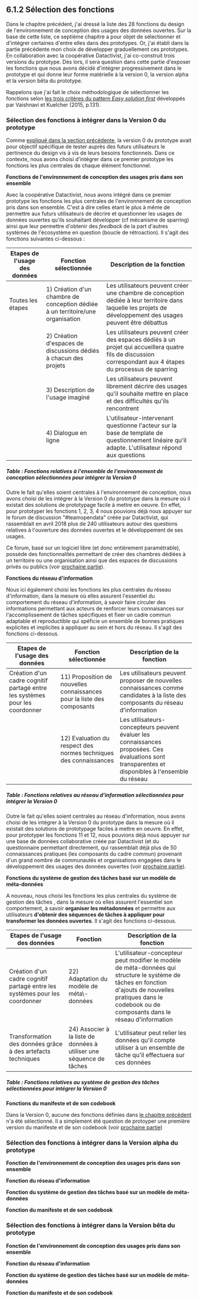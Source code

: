 ## 6.1.2 Sélection des fonctions 

Dans le chapitre précédent, j'ai dressé la liste des 28 fonctions du design de l'environnement de conception des usages des données ouvertes. Sur la base de cette liste, ce septième chapitre a pour objet de sélectionner et d'intégrer certaines d'entre elles dans des prototypes. Or, j'ai établi dans la partie précédente mon choix de développer graduellement ces prototypes. En collaboration avec la coopérative Datactivist, j'ai co-construit trois versions du prototype. Dès lors, il sera question dans cette partie d'exposer les fonctions que nous avons décidé d'intégrer progressivement dans le prototype et qui donne leur forme matérielle à la version 0, la version alpha et la version bêta du prototype. 

Rappelons que j'ai fait le choix méthodologique de sélectionner les fonctions selon [les trois critères du pattern _Easy solution first_](6_prototypage.md) développés par Vaishnavi et Kuelcher (2015, p.131). 


### Sélection des fonctions à intégrer dans la Version 0 du prototype

Comme [expliqué dans la section précédente](6.1.1_prototypage_connaissance_objectifs.md), la version 0 du prototype avait pour objectif spécifique de tester auprès des futurs utilisateurs le pertinence du design vis à vis de leurs besoins fonctionnels. Dans ce contexte, nous avons choisi d'intégrer dans ce premier prototype les fonctions les plus centrales de chaque élément fonctionnel. 

**Fonctions de l'environnement de conception des usages pris dans son ensemble**

Avec la coopérative Datactivist, nous avons intégré dans ce premier prototype les fonctions les plus centrales de l'environnement de conception pris dans son ensemble. C'est à dire celles étant le plus à même de permettre aux futurs utilisateurs de décrire et questionner les usages de données ouvertes qu'ils souhaitant développer (cf mécanisme de sparring) ainsi que leur permettre d'obtenir des _feedback_ de la part d'autres systèmes de l'écosystème en question (boucle de rétroaction). Il s'agit des fonctions suivantes ci-dessous : 



| Etapes de l'usage des données | Fonction sélectionnée                                                                         | Description de la fonction                                                                                                                                                               |
|-------------------------------|----------------------------------------------------------------------------------|------------------------------------------------------------------------------------------------------------------------------------------------------------------------------------------|
| Toutes les étapes             | 1\) Création d'un chambre de conception dédiée à un territoire/une organisation  |  Les utilisateurs peuvent créer une chambre de conception dédiée à leur territoire dans laquelle les projets de développement des usages peuvent être débattus                           |
|                               | 2\) Création d'espaces de discussions dédiés à chacun des projets                | Les utilisateurs peuvent créer des espaces dédiés à un projet qui accueillera quatre fils de discussion correspondant aux 4 étapes du processus de sparring                              |
|                               | 3\) Description de l'usage imaginé                                               | Les utilisateurs peuvent librement décrire des usages qu'il souhaite mettre en place et des difficultés qu'ils rencontrent                                                               |
|                               | 4\) Dialogue en ligne                                                            | L'utilisateur\-intervenant questionne l'acteur sur la base de template de questionnement linéaire qu'il adapte\. L'utilisateur répond aux questions                                      |

##### Table : Fonctions relatives à l'ensemble de l'environnement de conception sélectionnées pour intégrer la Version 0



Outre le fait qu'elles soient centrales à l'environnement de conception, nous avons choisi de les intégrer à la Version 0 du prototype dans la mesure où il existait des solutions de prototypage facile à mettre en oeuvre. En effet, pour prototyper les fonctions 1, 2, 3, 4 nous pouvions déjà nous appuyer sur le forum de discussion "#teamopendata" créée par Datactivist, qui rassemblait en avril 2018 plus de 240 utilisateurs autour des questions relatives à l'ouverture des données ouvertes et le développement de ses usages. 

Ce forum, basé sur un logiciel libre (et donc entièrement paramétrable), possède des fonctionnalités permettant de créer des chambres dédiées à un territoire ou une organisation ainsi que des espaces de discussions privés ou publics (voir [prochaine partie](6.1.3_prototypage_connaissance_construction.md)). 


**Fonctions du réseau d'information**

Nous ici également choisi les fonctions les plus centrales du réseau d'information, dans la mesure où elles assurent l'essentiel du comportement du réseau d'information, à savoir faire circuler des informations permettant aux acteurs de renforcer leurs connaisances sur l'accomplissement de tâches spécifiques et fixer un cadre commun adaptable et reproductible qui spéficie un ensemble de bonnes pratiques explicites et implicites à appliquer au sein et hors du réseau. Il s'agit des fonctions ci-dessous.

| Etapes de l'usage des données                                                        | Fonction sélectionnée                                                                                                        | Description de la fonction                                                                                                                                                                                                        |
|--------------------------------------------------------------------------------------|------------------------------------------------------------------------------------------------------------------|-----------------------------------------------------------------------------------------------------------------------------------------------------------------------------------------------------------------------------------|
| Création d'un cadre cognitif partagé entre les systèmes pour les coordonner          | 11\) Proposition de nouvelles connaissances pour la liste des composants                                         | Les utilisateurs peuvent proposer de nouvelles connaissances comme candidates à la liste des composants du réseau d'information                                                                                                   |
|                                                                                      | 12\) Evaluation du respect des normes techniques des connaissances                                               | Les utilisateurs\-concepteurs peuvent évaluer les connaissances proposées\. Ces évaluations sont transparentes et disponibles à l'ensemble du réseau                                                                              |

##### Table : Fonctions relatives au réseau d'information sélectionnées pour intégrer la Version 0


Outre le fait qu'elles soient centrales au réseau d'information, nous avons choisi de les intégrer à la Version 0 du prototype dans la mesure où il existait des solutions de prototypage faciles à mettre en oeuvre. En effet, pour prototyper les fonctions 11 et 12, nous pouvions déjà nous appuyer sur une base de données collaborative créée par Datactivist (et du questionnaire permettant directement, qui rassemblait déjà plus de 50 connaissances pratiques (les composants du cadre commun) provenant d'un grand nombre de communautés et organisations engagées dans le développement des usages des données ouvertes (voir [prochaine partie](6.1.3_prototypage_connaissance_construction.md)). 



**Fonctions du système de gestion des tâches basé sur un modèle de méta-données**

A nouveau, nous choisi les fonctions les plus centrales du système de gestion des tâches , dans la mesure où elles assurent l'essentiel son comportement, à savoir **organiser les métadonnées** et permettre aux utilisateurs **d'obtenir des séquences de tâches à appliquer pour transformer les données ouvertes**. Il s'agit des fonctions ci-dessous. 


| Etapes de l'usage des données                                               | Fonction                                                              | Description de la fonction                                                                                                                                                                                             |
|-----------------------------------------------------------------------------|-----------------------------------------------------------------------|------------------------------------------------------------------------------------------------------------------------------------------------------------------------------------------------------------------------|
| Création d'un cadre cognitif partagé entre les systèmes pour les coordonner | 22\) Adaptation du modèle de méta\\\-données                          | L'utilisateur-concepteur peut modifier le modèle de méta-données qui structure le système de tâches en fonction d'ajouts de nouvelles pratiques dans le codebook ou de composants dans le réseau d'information |
| Transformation des données grâce à des artefacts techniques                 | 24\) Associer à la liste de données à utiliser une séquence de tâches | L'utilisateur peut relier les données qu'il compte utiliser à un ensemble de tâche qu'il effectuera sur ces données                                                                                                    |


##### Table : Fonctions relatives au système de gestion des tâches sélectionnées pour intégrer la Version 0

**Fonctions du manifeste et de son codebook**

Dans la Version 0, aucune des fonctions définies dans [le chapitre précédent](5.1.3_design_connaissance_design.md) n'a été sélectionné. Il a simplement été question de protoyper une première version du manifeste et de son codebook (voir [prochaine partie](6.1.3_prototypage_connaissance_construction.md))



### Sélection des fonctions à intégrer dans la Version alpha du prototype


**Fonction de l'environnement de conception des usages pris dans son ensemble**



**Fonction du réseau d'information**



**Fonction du système de gestion des tâches basé sur un modèle de méta-données**



**Fonction du manifeste et de son codebook**



### Sélection des fonctions à intégrer dans la Version bêta du prototype


**Fonction de l'environnement de conception des usages pris dans son ensemble**



**Fonction du réseau d'information**



**Fonction du système de gestion des tâches basé sur un modèle de méta-données**



**Fonction du manifeste et de son codebook**


